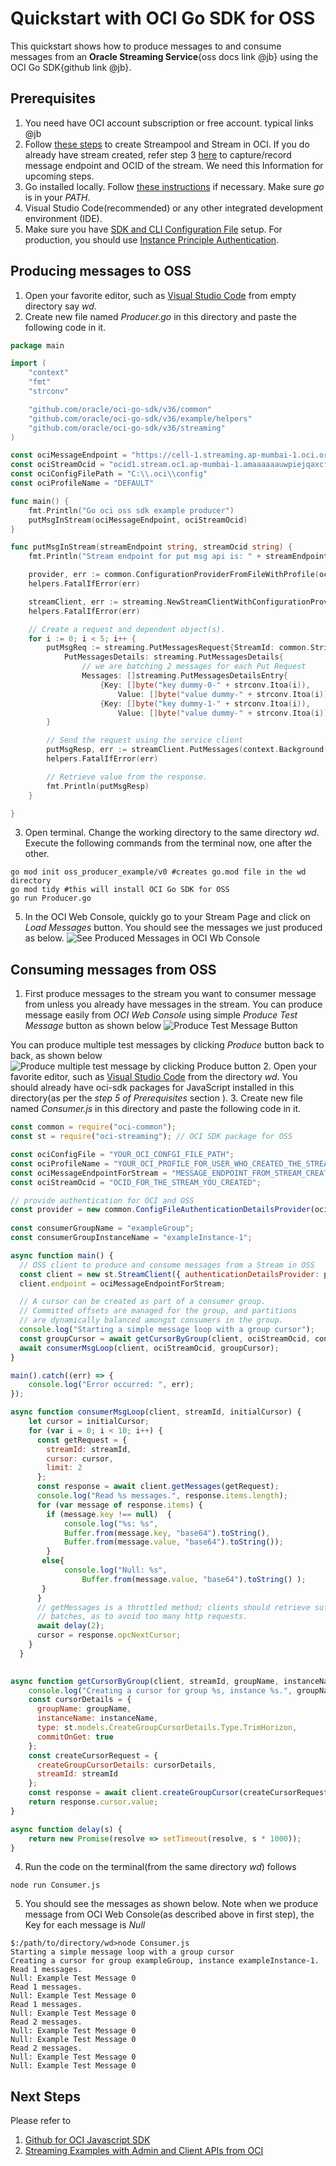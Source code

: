 
# Quickstart with OCI Go SDK for OSS

This quickstart shows how to produce messages to and consume messages from an **Oracle Streaming Service**{oss docs link @jb} using the OCI Go SDK{github link @jb}.

## Prerequisites

1. You need have OCI account subscription or free account. typical links @jb
2. Follow [these steps](https://github.com/mayur-oci/OssJs/blob/main/JavaScript/CreateStream.md) to create Streampool and Stream in OCI. If you do  already have stream created, refer step 3 [here](https://github.com/mayur-oci/OssJs/blob/main/JavaScript/CreateStream.md) to capture/record message endpoint and OCID of the stream. We need this Information for upcoming steps.
3. Go installed locally. Follow  [these instructions](https://golang.org/doc/install)  if necessary. Make sure *go* is in your *PATH*.
4. Visual Studio Code(recommended) or any other integrated development environment (IDE).
6. Make sure you have [SDK and CLI Configuration File](https://docs.oracle.com/en-us/iaas/Content/API/Concepts/sdkconfig.htm#SDK_and_CLI_Configuration_File) setup. For production, you should use [Instance Principle Authentication](https://docs.oracle.com/en-us/iaas/Content/Identity/Tasks/callingservicesfrominstances.htm).

## Producing messages to OSS
1. Open your favorite editor, such as [Visual Studio Code](https://code.visualstudio.com) from empty directory say *wd*. 
2. Create new file named *Producer.go* in this directory and paste the following code in it.
```Go
package main

import (
	"context"
	"fmt"
	"strconv"

	"github.com/oracle/oci-go-sdk/v36/common"
	"github.com/oracle/oci-go-sdk/v36/example/helpers"
	"github.com/oracle/oci-go-sdk/v36/streaming"
)

const ociMessageEndpoint = "https://cell-1.streaming.ap-mumbai-1.oci.oraclecloud.com"
const ociStreamOcid = "ocid1.stream.oc1.ap-mumbai-1.amaaaaaauwpiejqaxcfc2ht67wwohfg7mxcstfkh2kp3hweeenb3zxtr5khq"
const ociConfigFilePath = "C:\\.oci\\config"
const ociProfileName = "DEFAULT"

func main() {
	fmt.Println("Go oci oss sdk example producer")
	putMsgInStream(ociMessageEndpoint, ociStreamOcid)
}

func putMsgInStream(streamEndpoint string, streamOcid string) {
	fmt.Println("Stream endpoint for put msg api is: " + streamEndpoint)

	provider, err := common.ConfigurationProviderFromFileWithProfile(ociConfigFilePath, ociProfileName, "")
	helpers.FatalIfError(err)

	streamClient, err := streaming.NewStreamClientWithConfigurationProvider(provider, streamEndpoint)
	helpers.FatalIfError(err)

	// Create a request and dependent object(s).
	for i := 0; i < 5; i++ {
		putMsgReq := streaming.PutMessagesRequest{StreamId: common.String(streamOcid),
			PutMessagesDetails: streaming.PutMessagesDetails{
				// we are batching 2 messages for each Put Request
				Messages: []streaming.PutMessagesDetailsEntry{
					{Key: []byte("key dummy-0-" + strconv.Itoa(i)),
						Value: []byte("value dummy-" + strconv.Itoa(i))},
					{Key: []byte("key dummy-1-" + strconv.Itoa(i)),
						Value: []byte("value dummy-" + strconv.Itoa(i))}}},
		}

		// Send the request using the service client
		putMsgResp, err := streamClient.PutMessages(context.Background(), putMsgReq)
		helpers.FatalIfError(err)

		// Retrieve value from the response.
		fmt.Println(putMsgResp)
	}

}

```
3. Open terminal. Change the working directory to the same directory *wd*. Execute the following commands from the terminal now, one after the other.
```
go mod init oss_producer_example/v0 #creates go.mod file in the wd directory
go mod tidy #this will install OCI Go SDK for OSS
go run Producer.go
```

5. In the OCI Web Console, quickly go to your Stream Page and click on *Load Messages* button. You should see the messages we just produced as below.
![See Produced Messages in OCI Wb Console](https://github.com/mayur-oci/OssJs/blob/main/JavaScript/StreamExampleLoadMessages.png?raw=true)

  
## Consuming messages from OSS
1. First produce messages to the stream you want to consumer message from unless you already have messages in the stream. You can produce message easily from *OCI Web Console* using simple *Produce Test Message* button as shown below
![Produce Test Message Button](https://github.com/mayur-oci/OssJs/blob/main/JavaScript/ProduceButton.png?raw=true)
 
 You can produce multiple test messages by clicking *Produce* button back to back, as shown below
![Produce multiple test message by clicking Produce button](https://github.com/mayur-oci/OssJs/blob/main/JavaScript/ActualProduceMessagePopUp.png?raw=true)
2. Open your favorite editor, such as [Visual Studio Code](https://code.visualstudio.com) from the directory *wd*. You should already have oci-sdk packages for JavaScript installed in this directory(as per the *step 5 of Prerequisites* section ).
3. Create new file named *Consumer.js* in this directory and paste the following code in it.
```JavaScript
const common = require("oci-common");
const st = require("oci-streaming"); // OCI SDK package for OSS

const ociConfigFile = "YOUR_OCI_CONFGI_FILE_PATH";
const ociProfileName = "YOUR_OCI_PROFILE_FOR_USER_WHO_CREATED_THE_STREAM";
const ociMessageEndpointForStream = "MESSAGE_ENDPOINT_FROM_STREAM_CREATION_STEP";
const ociStreamOcid = "OCID_FOR_THE_STREAM_YOU_CREATED";

// provide authentication for OCI and OSS
const provider = new common.ConfigFileAuthenticationDetailsProvider(ociConfigFile, ociProfileName);
  
const consumerGroupName = "exampleGroup";
const consumerGroupInstanceName = "exampleInstance-1";

async function main() {
  // OSS client to produce and consume messages from a Stream in OSS
  const client = new st.StreamClient({ authenticationDetailsProvider: provider });
  client.endpoint = ociMessageEndpointForStream;

  // A cursor can be created as part of a consumer group.
  // Committed offsets are managed for the group, and partitions
  // are dynamically balanced amongst consumers in the group.
  console.log("Starting a simple message loop with a group cursor");
  const groupCursor = await getCursorByGroup(client, ociStreamOcid, consumerGroupName, consumerGroupInstanceName);
  await consumerMsgLoop(client, ociStreamOcid, groupCursor);
}

main().catch((err) => {
    console.log("Error occurred: ", err);
}); 

async function consumerMsgLoop(client, streamId, initialCursor) {
    let cursor = initialCursor;
    for (var i = 0; i < 10; i++) {
      const getRequest = {
        streamId: streamId,
        cursor: cursor,
        limit: 2
      };
      const response = await client.getMessages(getRequest);
      console.log("Read %s messages.", response.items.length);
      for (var message of response.items) {
        if (message.key !== null)  {         
            console.log("%s: %s",
            Buffer.from(message.key, "base64").toString(),
            Buffer.from(message.value, "base64").toString());
        }
       else{
            console.log("Null: %s",
                Buffer.from(message.value, "base64").toString() );
       }
      }
      // getMessages is a throttled method; clients should retrieve sufficiently large message
      // batches, as to avoid too many http requests.
      await delay(2);
      cursor = response.opcNextCursor;
    }
  }
  

async function getCursorByGroup(client, streamId, groupName, instanceName) {
    console.log("Creating a cursor for group %s, instance %s.", groupName, instanceName);
    const cursorDetails = {
      groupName: groupName,
      instanceName: instanceName,
      type: st.models.CreateGroupCursorDetails.Type.TrimHorizon,
      commitOnGet: true
    };
    const createCursorRequest = {
      createGroupCursorDetails: cursorDetails,
      streamId: streamId
    };
    const response = await client.createGroupCursor(createCursorRequest);
    return response.cursor.value;
}

async function delay(s) {
    return new Promise(resolve => setTimeout(resolve, s * 1000));
}
```
4. Run the code on the terminal(from the same directory *wd*) follows 
```
node run Consumer.js
```
5. You should see the messages as shown below. Note when we produce message from OCI Web Console(as described above in first step), the Key for each message is *Null*
```
$:/path/to/directory/wd>node Consumer.js
Starting a simple message loop with a group cursor
Creating a cursor for group exampleGroup, instance exampleInstance-1.
Read 1 messages.
Null: Example Test Message 0
Read 1 messages.
Null: Example Test Message 0
Read 1 messages.
Null: Example Test Message 0
Read 2 messages.
Null: Example Test Message 0
Null: Example Test Message 0
Read 2 messages.
Null: Example Test Message 0
Null: Example Test Message 0
```

## Next Steps
Please refer to

 1. [Github for OCI Javascript SDK](https://github.com/oracle/oci-typescript-sdk)
 2. [Streaming Examples with Admin and Client APIs from OCI](https://github.com/oracle/oci-typescript-sdk/blob/master/examples/javascript/streaming.js)
